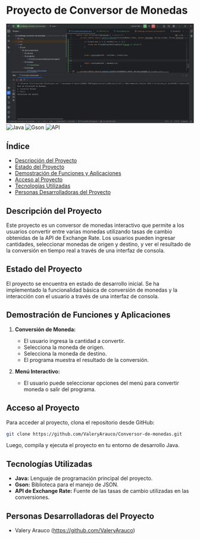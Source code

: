 # Proyecto de Conversor de Monedas 
![img.png](img.png)
![Java](https://img.shields.io/badge/Java-ED8B00?style=for-the-badge&logo=java&logoColor=white)
![Gson](https://img.shields.io/badge/Gson-0A66C2?style=for-the-badge&logo=gson&logoColor=white)
![API](https://img.shields.io/badge/API-ExchangeRate-00A9E0?style=for-the-badge&logo=api&logoColor=white)

## Índice
- [Descripción del Proyecto](#descripción-del-proyecto)
- [Estado del Proyecto](#estado-del-proyecto)
- [Demostración de Funciones y Aplicaciones](#demostración-de-funciones-y-aplicaciones)
- [Acceso al Proyecto](#acceso-al-proyecto)
- [Tecnologías Utilizadas](#tecnologías-utilizadas)
- [Personas Desarrolladoras del Proyecto](#personas-desarrolladoras-del-proyecto)


## Descripción del Proyecto
Este proyecto es un conversor de monedas interactivo que permite a los usuarios convertir entre varias monedas utilizando tasas de cambio obtenidas de la API de Exchange Rate. Los usuarios pueden ingresar cantidades, seleccionar monedas de origen y destino, y ver el resultado de la conversión en tiempo real a través de una interfaz de consola.

## Estado del Proyecto
El proyecto se encuentra en estado de desarrollo inicial. Se ha implementado la funcionalidad básica de conversión de monedas y la interacción con el usuario a través de una interfaz de consola.

## Demostración de Funciones y Aplicaciones
1. **Conversión de Moneda:**
   - El usuario ingresa la cantidad a convertir.
   - Selecciona la moneda de origen.
   - Selecciona la moneda de destino.
   - El programa muestra el resultado de la conversión.

2. **Menú Interactivo:**
   - El usuario puede seleccionar opciones del menú para convertir moneda o salir del programa.

## Acceso al Proyecto
Para acceder al proyecto, clona el repositorio desde GitHub:
```bash
git clone https://github.com/ValeryArauco/Conversor-de-monedas.git
```
Luego, compila y ejecuta el proyecto en tu entorno de desarrollo Java.

## Tecnologías Utilizadas
- **Java:** Lenguaje de programación principal del proyecto.
- **Gson:** Biblioteca para el manejo de JSON.
- **API de Exchange Rate:** Fuente de las tasas de cambio utilizadas en las conversiones.

## Personas Desarrolladoras del Proyecto
- Valery Arauco (https://github.com/ValeryArauco)
